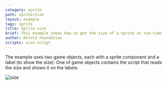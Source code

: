 ```yaml
---
category: sprite
path: sprite/size
layout: example
tags: sprite
title: Sprite size
brief: This example shows how to get the size of a sprite at run-time
author: Defold Foundation
scripts: size.script
---
```


The example uses two game objects, each with a sprite component and a label (to show the size). One of game objects contains the script that reads the size and shows it on the labels:

![size](size.png)
